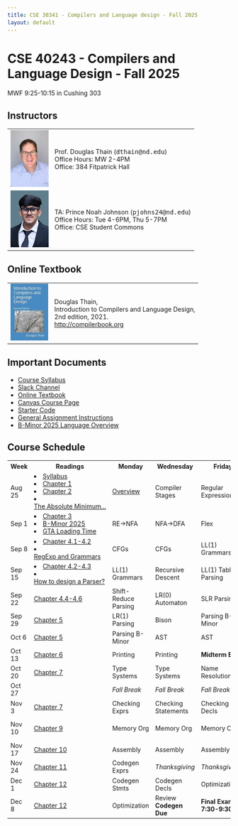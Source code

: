 ```yaml
---
title: CSE 30341 - Compilers and Language design - Fall 2025
layout: default
---
```


# CSE 40243 - Compilers and Language Design - Fall 2025

MWF 9:25-10:15 in Cushing 303

## Instructors

<table markdown="0">
<tr>
<td><img src="images/dthain.jpg" height=128/></td>
<td> 
Prof. Douglas Thain (<tt>dthain@nd.edu</tt>)<br>
Office Hours: MW 2-4PM <br>
Office: 384 Fitpatrick Hall
</td>
</tr>
<tr>
<td><img src="images/pjohns24.jpg" height=128/></td>
<td>
TA: Prince Noah Johnson (<tt>pjohns24@nd.edu</tt>)<br>
Office Hours: Tue 4-6PM, Thu 5-7PM<br>
Office: CSE Student Commons
</td>
</tr>
</table>

## Online Textbook

<table markdown="0">
<tr>
<td><img src="images/compilerbook-small.jpg"></td>
<td>
Douglas Thain,<br>
Introduction to Compilers and Language Design,<br>
2nd edition, 2021.<br>
<a href="http://compilerbook.org">http://compilerbook.org</a>
</td>
</tr>
</table>


## Important Documents

- [Course Syllabus](syllabus)
- [Slack Channel](https://nd-cse.slack.com/channels/compilers-fa25)
- [Online Textbook](http://compilerbook.org)
- [Canvas Course Page](https://canvas.nd.edu/courses/124956)
- [Starter Code](https://github.com/dthain/compilerbook-starter-code)
- [General Assignment Instructions](general)
- [B-Minor 2025 Language Overview](bminor)

## Course Schedule

<table markdown="0">

<tr>
<th>
Week
<th>
Readings
<th>
Monday
<th>
Wednesday
<th>
Friday
<th>
Due Friday
<th>
Reference

<tr>
<td>
Aug 25
<td>
<li><a href=syllabus>Syllabus</a>
<li><a href="https://dthain.github.io/books/compiler/chapter1.pdf">Chapter 1</a>
<li><a href="https://dthain.github.io/books/compiler/chapter2.pdf">Chapter 2</a>
<li><a href="https://www.joelonsoftware.com/2003/10/08/the-absolute-minimum-every-software-developer-absolutely-positively-must-know-about-unicode-and-character-sets-no-excuses/">The&nbsp;Absolute&nbsp;Minimum...</a>
<td>
<a href="https://docs.google.com/presentation/d/1rjtXRK-gbc9ZA4RW97zVnwUZLxlr_mDndqCMHPiy-mo/edit">Overview</a>
<td>
Compiler Stages
<td>
Regular Expressions
<td>
<strong><a href="homework1">Homework&nbsp;1</a></strong>
<td>
<a href="handouts/handout-regex">Regex Handout</a><br>
<a href="https://regex101.com/">Regex 101</a>

<tr>
<td>
Sep 1
<td>
<li><a href="https://dthain.github.io/books/compiler/chapter3.pdf">Chapter 3</a><br>
<li><a href="bminor">B-Minor&nbsp;2025</a><br>
<li><a href="https://nee.lv/2021/02/28/How-I-cut-GTA-Online-loading-times-by-70/">GTA&nbsp;Loading&nbsp;Time</a>
<td>
RE->NFA
<td>
NFA->DFA
<td>
Flex
<td>
<strong><a href="encoder">Encoder Due</a></strong>
<td>
<a href="handouts/handout-re-nfa-dfa">RE-NFA-DFA&nbsp;Handout</a><br>
<a href="https://github.com/cooperative-computing-lab/cctools/blob/master/dttools/src/jx_parse.c#L287">Hand&nbsp;Scanner</a><br>
<a href="https://westes.github.io/flex/manual/">Flex&nbsp;Scanner&nbsp;Generator</a><br>

<tr>
<td>
Sep 8
<td>
<li><a href="https://dthain.github.io/books/compiler/chapter4.pdf">Chapter 4.1-4.2</a><br>
<li><a href="https://martinsteffen.github.io/compilerconstruction/leftandtailrecusion/">RegExp&nbsp;and&nbsp;Grammars</a><br>
<td>
CFGs
<td>
CFGs
<td>
LL(1) Grammars
<td>
<strong><a href="homework2">Homework 2</a></strong>
<td>
<a href="https://web.stanford.edu/class/archive/cs/cs103/cs103.1156/tools/cfg/">CFG&nbsp;Tool</a><br>
<a href="https://en.wikipedia.org/wiki/Comparison_of_parser_generators">Parser&nbsp;Generators</a><br>

<tr>
<td>
Sep 15
<td>
<li><a href="https://dthain.github.io/books/compiler/chapter4.pdf">Chapter 4.2-4.3</a><br>
<li><a href="https://pgrandinetti.github.io/compilers/page/how-to-design-a-parser/">How&nbsp;to&nbsp;design&nbsp;a&nbsp;Parser?</a><br> 
<td>
LL(1) Grammars
<td>
Recursive Descent
<td>
LL(1) Table Parsing
<td>
<strong>Scanner Due</strong>
<td>

<tr>
<td>
Sep 22
<td>
<a href="https://dthain.github.io/books/compiler/chapter4.pdf">Chapter 4.4-4.6</a>
<td>
Shift-Reduce Parsing
<td>
LR(0) Automaton
<td>
SLR Parsing
<td>
<strong>Homework 3</strong>
<td>

<tr>
<td>
Sep 29
<td>
<a href="https://dthain.github.io/books/compiler/chapter5.pdf">Chapter 5</a>
<td>
LR(1) Parsing
<td>
Bison
<td>
Parsing B-Minor
<td>
<strong>Homework 4</strong>
<td>
<a href="https://www.gnu.org/software/bison/manual/html_node/index.html">Bison&nbsp;Manual</a>
<br>
<a href="https://github.com/dthain/compilerbook-examples/tree/master/chapter5">Bison&nbsp;Examples</a>

<tr>
<td>
Oct 6
<td>
<a href="https://dthain.github.io/books/compiler/chapter5.pdf">Chapter 5</a>
<td>
Parsing B-Minor
<td>
AST
<td>
AST
<td>
<strong>Parser Due</strong>
<td>
<a href="ast.html">AST Handout</a>

<tr>
<td>
Oct 13
<td>
<a href="https://dthain.github.io/books/compiler/chapter6.pdf">Chapter 6</a>
<td>
Printing
<td>
Printing
<td>
<strong>Midterm&nbsp;Exam</strong>
<td>
<td>

<tr>
<td>
Oct 20
<td>
<a href="https://dthain.github.io/books/compiler/chapter7.pdf">Chapter 7</a>
<td>
Type Systems
<td>
Type Systems
<td>
Name Resolution
<td>
Printer Due
<td>

<tr>
<td>
Oct 27
<td>
<td><i>Fall&nbsp;Break</i>
<td><i>Fall&nbsp;Break</i>
<td><i>Fall&nbsp;Break</i>
<td>
<td>

<tr>
<td>
Nov 3
<td>
<a href="https://dthain.github.io/books/compiler/chapter7.pdf">Chapter 7</a>
<td>Checking Exprs
<td>Checking Statements
<td>Checking Decls
<td><strong>Resolver Due</strong>
<td>

<tr>
<td>
Nov 10
<td>
<a href="https://dthain.github.io/books/compiler/chapter9.pdf">Chapter 9</a>
<td>Memory&nbsp;Org
<td>Memory&nbsp;Org
<td>Memory&nbsp;Org
<td><strong>Type Checker Due</strong>
<td>

<tr>
<td>
Nov 17
<td>
<a href="https://dthain.github.io/books/compiler/chapter10.pdf">Chapter 10</a>
<td>Assembly
<td>Assembly
<td>Assembly
<td>
<td><a href="https://www.intel.com/content/www/us/en/developer/articles/technical/intel-sdm.html">Intel&nbsp;Manuals</a>
<br>
<a href="https://refspecs.linuxbase.org/elf/x86_64-abi-0.99.pdf">Calling&nbsp;Convention</a>

<tr>
<td>
Nov 24
<td>
<a href="https://dthain.github.io/books/compiler/chapter11.pdf">Chapter 11</a>
<td>Codegen Exprs
<td><i>Thanksgiving</i>
<td><i>Thanksgiving</i>
<td>
<td>

<tr>
<td>
Dec 1
<td>
<a href="https://dthain.github.io/books/compiler/chapter12.pdf">Chapter 12</a>
<td>Codegen Stmts
<td>Codegen Decls
<td>Optimization
<td>
<td>

<tr>
<td>
Dec 8
<td>
<a href="https://dthain.github.io/books/compiler/chapter12.pdf">Chapter 12</a>
<td> Optimization
<td> Review<br><strong>Codegen Due</strong>
<td> <strong>Final Exam</strong><br><strong>7:30-9:30PM</strong>
<td>
<td>

</table>
